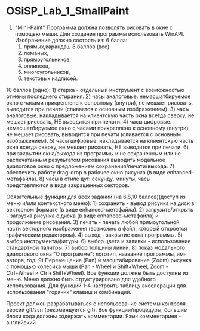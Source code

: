 # OSiSP_Lab_1_SmallPaint

1. "Mini-Paint"
Программа должна позволять рисовать в окне с помощью мыши.
Для создания программы использовать WinAPI. 
Изображение должно состоять из:
6 балла:
	1) прямых,карандаш
8 баллов (все):	
	2) ломаных, 
	3) прямоугольников, 
	4) эллипсов, 
	5) многоугольников,
	6) текстовых надписей.  
	
10 баллов (одно):
	1) стерка - отдельный инструмент с возможностью отмены последнего стирания.
	2) часы аналоговые. немасшатбируемое окно с часами прикреплено к основному (внутри), не мешает рисовать, выводится при печати (сливается с основным изображением).
	3) часы аналоговые. накладывается на клиентскую часть окна всегда сверху, не мешает рисовать, НЕ выводится при печати.
	4) часы цифровые. немасшатбируемое окно с часами прикреплено к основному (внутри), не мешает рисовать, выводится при печати (сливается с основным изображением).
	5) часы цифровые. накладывается на клиентскую часть окна всегда сверху, не мешает рисовать, НЕ выводится при печати.
	6) при закрытии окна/выхода из программы и не сохраненным или не распечатанным результатом рисования выводить модальное диалоговое окно с предложением сохранения/печати/выхода.
	7) обеспечить работу drag-drop в рабочее окно рисунка (в виде enhanced-метафайла). 
	8) часы в стиле дуг: секунду, минуты, часы представляются в виде закрашенных секторов.
	
Обязательные функции для всех заданий (на 6,8,10 баллов)(доступ из меню и/или контекстного меню):
	1) сохранить - вывод рисунка на диск в векторном формате (в виде enhanced-метафайла).
	2) загрузить/открыть - загрузка рисунка с диска (в виде enhanced-метафайла) и продолжение рисования.
	3) печать - печать любой прямоугольной части векторного изображения (возможно в файл, который откроется графическим редактором).
	4) выход - закрытие окна программы.
	5) выбор инструмента/фигуры.
	6) выбор цвета и заливки - использование стандартной палитры.
	7) выбор толщины линий.
	8) показ модального диалогового окна "О программе": логотип, название программы, имя автора, год.
	9) Перемещение (Pan) и масштабирование (Zoom) рисунка с помощью колесика мыши 
		(Pan - Wheel и Shift+Wheel, Zoom - Ctrl+Wheel и Ctrl+Shift+Wheel).
Все функции должны быть доступны из меню. Меню должно быть структурировано для удобного использования. 
Для функций 1-4 настроить таблицу акселерации для использования "горячих" клавиш и комбинаций.

Проект должен разрабатываться с использование системы контроля версий git/svn (рекомендуется git).
Все функции/процедуры, большие блоки кода должны содержать комментарии. Язык комментариев - английский.
